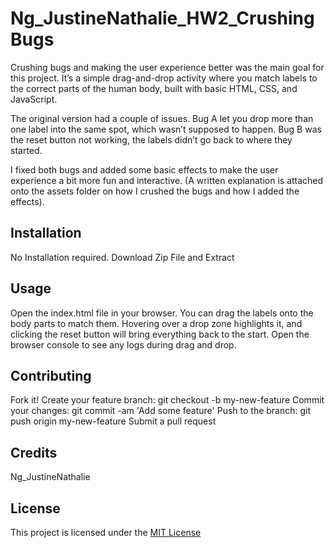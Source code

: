 # Ng_JustineNathalie_HW2_CrushingBugs
Crushing bugs and making the user experience better was the main goal for this project. It’s a simple drag-and-drop activity where you match labels to the correct parts of the human body, built with basic HTML, CSS, and JavaScript.

The original version had a couple of issues. Bug A let you drop more than one label into the same spot, which wasn’t supposed to happen. Bug B was the reset button not working, the labels didn’t go back to where they started.

I fixed both bugs and added some basic effects to make the user experience a bit more fun and interactive.  (A written explanation is attached onto the assets folder on how I crushed the bugs and how I added the effects).

## Installation
No Installation required. 
Download Zip File and Extract

## Usage
Open the index.html file in your browser.
You can drag the labels onto the body parts to match them.
Hovering over a drop zone highlights it, and clicking the reset button will bring everything back to the start.
Open the browser console to see any logs during drag and drop.

## Contributing
Fork it! Create your feature branch: git checkout -b my-new-feature Commit your changes: git commit -am 'Add some feature' Push to the branch: git push origin my-new-feature Submit a pull request

## Credits
Ng_JustineNathalie

## License
This project is licensed under the [MIT License](LICENSE)
